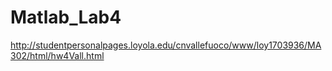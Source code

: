 # Matlab_Lab4

http://studentpersonalpages.loyola.edu/cnvallefuoco/www/loy1703936/MA302/html/hw4Vall.html
